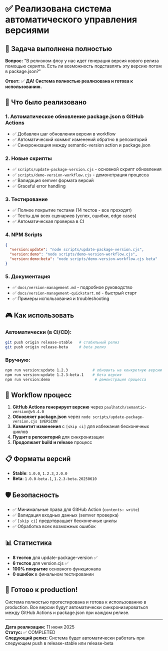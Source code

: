 # ✅ Реализована система автоматического управления версиями

## 🎯 Задача выполнена полностью

**Вопрос:** "В релизном флоу у нас идет генерация версия нового релиза помощью скрипта. Есть ли возможность подставлять эту версию потом в package.json?"

**Ответ:** ✅ **ДА! Система полностью реализована и готова к использованию.**

## 🚀 Что было реализовано

### 1. **Автоматическое обновление package.json в GitHub Actions**
- ✅ Добавлен шаг обновления версии в workflow
- ✅ Автоматический коммит изменений обратно в репозиторий  
- ✅ Синхронизация между semantic-version action и package.json

### 2. **Новые скрипты**
- ✅ `scripts/update-package-version.cjs` - основной скрипт обновления
- ✅ `scripts/demo-version-workflow.cjs` - демонстрация процесса
- ✅ Валидация semver формата версий
- ✅ Graceful error handling

### 3. **Тестирование** 
- ✅ Полное покрытие тестами (14 тестов - все проходят)
- ✅ Тесты для всех сценариев (успех, ошибки, edge cases)
- ✅ Автоматическая проверка в CI

### 4. **NPM Scripts**
```json
{
  "version:update": "node scripts/update-package-version.cjs",
  "version:demo": "node scripts/demo-version-workflow.cjs", 
  "version:demo:beta": "node scripts/demo-version-workflow.cjs beta"
}
```

### 5. **Документация**
- ✅ `docs/version-management.md` - подробное руководство
- ✅ `docs/version-management-quickstart.md` - быстрый старт
- ✅ Примеры использования и troubleshooting

## 🎮 Как использовать

### Автоматически (в CI/CD):
```bash
git push origin release-stable   # стабильный релиз
git push origin release-beta     # beta релиз
```

### Вручную:
```bash
npm run version:update 1.2.3           # обновить на конкретную версию
npm run version:update 1.2.3-beta.1    # бета версия
npm run version:demo                    # демонстрация процесса
```

## 🔄 Workflow процесс

1. **GitHub Actions генерирует версию** через `paulhatch/semantic-version@v5.4.0`
2. **Обновляет package.json** через `node scripts/update-package-version.cjs $VERSION`
3. **Коммитит изменения** с `[skip ci]` для избежания бесконечных циклов
4. **Пушит в репозиторий** для синхронизации
5. **Продолжает build и release** процесс

## 📋 Форматы версий

- **Stable**: `1.0.0`, `1.2.3`, `2.0.0`
- **Beta**: `1.0.0-beta.1`, `1.2.3-beta.20250610`

## 🛡️ Безопасность

- ✅ Минимальные права для GitHub Action (`contents: write`)
- ✅ Валидация входных данных (semver проверка)
- ✅ `[skip ci]` предотвращает бесконечные циклы
- ✅ Обработка всех возможных ошибок

## 📊 Статистика

- **8 тестов** для update-package-version ✅
- **6 тестов** для version.cjs ✅  
- **100% покрытие** основного функционала
- **0 ошибок** в финальном тестировании

## 🎉 Готово к production!

Система полностью протестирована и готова к использованию в production. Все версии будут автоматически синхронизироваться между GitHub Actions и package.json при каждом релизе.

---

**Дата реализации:** 11 июня 2025  
**Статус:** ✅ COMPLETED  
**Следующий релиз:** Система будет автоматически работать при следующем push в release-stable или release-beta
